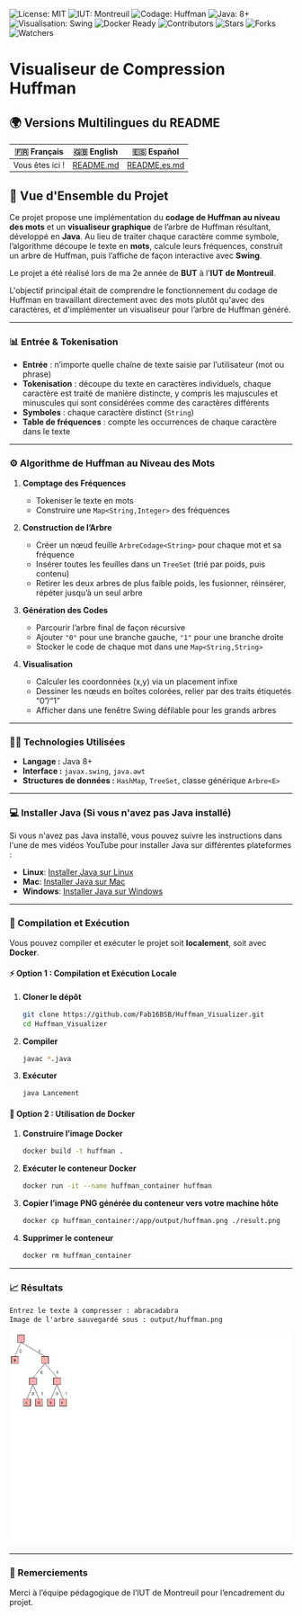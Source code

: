 ![License: MIT](https://img.shields.io/badge/Licence-MIT-green)
![IUT: Montreuil](https://img.shields.io/badge/IUT-Montreuil-red)
![Codage: Huffman](https://img.shields.io/badge/Codage-Huffman-purple)
![Java: 8+](https://img.shields.io/badge/Java-8%2B-brightgreen)
![Visualisation: Swing](https://img.shields.io/badge/Visualisation-Swing-yellow)
![Docker Ready](https://img.shields.io/badge/Docker-Ready-blue?logo=docker)
![Contributors](https://img.shields.io/badge/Contributors-1-orange)
![Stars](https://img.shields.io/github/stars/Fab16BSB/Huffman_Visualizer?color=orange)
![Forks](https://img.shields.io/github/forks/Fab16BSB/Huffman_Visualizer?color=orange)
![Watchers](https://img.shields.io/github/watchers/Fab16BSB/Huffman_Visualizer?color=orange)

# Visualiseur de Compression Huffman

## 🌍 Versions Multilingues du README

| 🇫🇷 Français | 🇬🇧 English | 🇪🇸 Español |
|-------------|------------|------------|
| Vous êtes ici ! | [README.md](./README.md) | [README.es.md](./README.es.md) |


## 📘 Vue d'Ensemble du Projet

Ce projet propose une implémentation du **codage de Huffman au niveau des mots** et un **visualiseur graphique** de l’arbre de Huffman résultant, développé en **Java**. Au lieu de traiter chaque caractère comme symbole, l’algorithme découpe le texte en **mots**, calcule leurs fréquences, construit un arbre de Huffman, puis l’affiche de façon interactive avec **Swing**.

Le projet a été réalisé lors de ma 2e année de **BUT** à l'**IUT de Montreuil**. 

L'objectif principal était de comprendre le fonctionnement du codage de Huffman en travaillant directement avec des mots plutôt qu'avec des caractères, et d'implémenter un visualiseur pour l’arbre de Huffman généré.

---

### 📊 Entrée & Tokenisation

- **Entrée** : n’importe quelle chaîne de texte saisie par l’utilisateur (mot ou phrase)  
- **Tokenisation** : découpe du texte en caractères individuels, chaque caractère est traité de manière distincte, y compris les majuscules et minuscules qui sont considérées comme des caractères différents  
- **Symboles** : chaque caractère distinct (`String`)  
- **Table de fréquences** : compte les occurrences de chaque caractère dans le texte  
---

### ⚙️ Algorithme de Huffman au Niveau des Mots

1. **Comptage des Fréquences**  
   - Tokeniser le texte en mots  
   - Construire une `Map<String,Integer>` des fréquences  

2. **Construction de l’Arbre**  
   - Créer un nœud feuille `ArbreCodage<String>` pour chaque mot et sa fréquence  
   - Insérer toutes les feuilles dans un `TreeSet` (trié par poids, puis contenu)  
   - Retirer les deux arbres de plus faible poids, les fusionner, réinsérer, répéter jusqu’à un seul arbre  

3. **Génération des Codes**  
   - Parcourir l’arbre final de façon récursive  
   - Ajouter `"0"` pour une branche gauche, `"1"` pour une branche droite  
   - Stocker le code de chaque mot dans une `Map<String,String>`  

4. **Visualisation**  
   - Calculer les coordonnées (x,y) via un placement infixe  
   - Dessiner les nœuds en boîtes colorées, relier par des traits étiquetés “0”/“1”  
   - Afficher dans une fenêtre Swing défilable pour les grands arbres  

---

### 🧑‍💻 Technologies Utilisées

- **Langage :** Java 8+  
- **Interface :** `javax.swing`, `java.awt`  
- **Structures de données :** `HashMap`, `TreeSet`, classe générique `Arbre<E>`  

---

### 💻 Installer Java (Si vous n'avez pas Java installé)

Si vous n'avez pas Java installé, vous pouvez suivre les instructions dans l'une de mes vidéos YouTube pour installer Java sur différentes plateformes :

- **Linux**: [Installer Java sur Linux](https://www.youtube.com/watch?v=-9G2YARJ0jM)
- **Mac**: [Installer Java sur Mac](https://www.youtube.com/watch?v=hts1lGSKZfc&t=1s)
- **Windows**: [Installer Java sur Windows](https://www.youtube.com/watch?v=vCQHCYM_OVY)

---

### 📝 Compilation et Exécution
Vous pouvez compiler et exécuter le projet soit **localement**, soit avec **Docker**.

#### ⚡ Option 1 : Compilation et Exécution Locale

1. **Cloner le dépôt**  
   ```bash
   git clone https://github.com/Fab16BSB/Huffman_Visualizer.git
   cd Huffman_Visualizer
   ```

2. **Compiler**
   ```bash
   javac *.java
   ```

3. **Exécuter**
   ```bash
   java Lancement
   ```
   
#### 🐳 Option 2 : Utilisation de Docker

1. **Construire l’image Docker**
   ```bash
   docker build -t huffman .
   ```

2. **Exécuter le conteneur Docker**
   ```bash
   docker run -it --name huffman_container huffman
   ```

3. **Copier l’image PNG générée du conteneur vers votre machine hôte**
   ```bash
   docker cp huffman_container:/app/output/huffman.png ./result.png
   ```

4. **Supprimer le conteneur**
   ```bash
   docker rm huffman_container
   ```
---

### 📈 Résultats

```
Entrez le texte à compresser : abracadabra
Image de l'arbre sauvegardé sous : output/huffman.png
```
<img src="exemple.png">

---

### 🙌 Remerciements
Merci à l’équipe pédagogique de l’IUT de Montreuil pour l’encadrement du projet.


